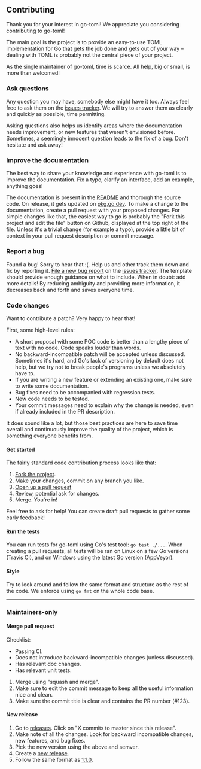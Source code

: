 ## Contributing

Thank you for your interest in go-toml! We appreciate you considering
contributing to go-toml!

The main goal is the project is to provide an easy-to-use TOML
implementation for Go that gets the job done and gets out of your way –
dealing with TOML is probably not the central piece of your project.

As the single maintainer of go-toml, time is scarce. All help, big or
small, is more than welcomed!

### Ask questions

Any question you may have, somebody else might have it too. Always feel
free to ask them on the [issues tracker][issues-tracker].  We will try to
answer them as clearly and quickly as possible, time permitting.

Asking questions also helps us identify areas where the documentation needs
improvement, or new features that weren't envisioned before. Sometimes, a
seemingly innocent question leads to the fix of a bug. Don't hesitate and
ask away!

### Improve the documentation

The best way to share your knowledge and experience with go-toml is to
improve the documentation. Fix a typo, clarify an interface, add an
example, anything goes!

The documentation is present in the [README][readme] and thorough the
source code. On release, it gets updated on [pkg.go.dev][pkg.go.dev]. To make a
change to the documentation, create a pull request with your proposed
changes. For simple changes like that, the easiest way to go is probably
the "Fork this project and edit the file" button on Github, displayed at
the top right of the file. Unless it's a trivial change (for example a
typo), provide a little bit of context in your pull request description or
commit message.

### Report a bug

Found a bug! Sorry to hear that :(. Help us and other track them down and
fix by reporting it. [File a new bug report][bug-report] on the [issues
tracker][issues-tracker]. The template should provide enough guidance on
what to include. When in doubt: add more details! By reducing ambiguity and
providing more information, it decreases back and forth and saves everyone
time.

### Code changes

Want to contribute a patch? Very happy to hear that!

First, some high-level rules:

* A short proposal with some POC code is better than a lengthy piece of
  text with no code. Code speaks louder than words.
* No backward-incompatible patch will be accepted unless discussed.
  Sometimes it's hard, and Go's lack of versioning by default does not
  help, but we try not to break people's programs unless we absolutely have
  to.
* If you are writing a new feature or extending an existing one, make sure
  to write some documentation.
* Bug fixes need to be accompanied with regression tests.
* New code needs to be tested.
* Your commit messages need to explain why the change is needed, even if
  already included in the PR description.

It does sound like a lot, but those best practices are here to save time
overall and continuously improve the quality of the project, which is
something everyone benefits from.

#### Get started

The fairly standard code contribution process looks like that:

1. [Fork the project][fork].
2. Make your changes, commit on any branch you like.
3. [Open up a pull request][pull-request]
4. Review, potential ask for changes.
5. Merge. You're in!

Feel free to ask for help! You can create draft pull requests to gather
some early feedback!

#### Run the tests

You can run tests for go-toml using Go's test tool: `go test ./...`.
When creating a pull requests, all tests will be ran on Linux on a few Go
versions (Travis CI), and on Windows using the latest Go version
(AppVeyor).

#### Style

Try to look around and follow the same format and structure as the rest of
the code. We enforce using `go fmt` on the whole code base.

---

### Maintainers-only

#### Merge pull request

Checklist:

* Passing CI.
* Does not introduce backward-incompatible changes (unless discussed).
* Has relevant doc changes.
* Has relevant unit tests.

1. Merge using "squash and merge".
2. Make sure to edit the commit message to keep all the useful information
   nice and clean.
3. Make sure the commit title is clear and contains the PR number (#123).

#### New release

1. Go to [releases][releases]. Click on "X commits to master since this
   release".
2. Make note of all the changes. Look for backward incompatible changes,
   new features, and bug fixes.
3. Pick the new version using the above and semver.
4. Create a [new release][new-release].
5. Follow the same format as [1.1.0][release-110].

[issues-tracker]: https://github.com/pelletier/go-toml/issues
[bug-report]: https://github.com/pelletier/go-toml/issues/new?template=bug_report.md
[pkg.go.dev]: https://pkg.go.dev/github.com/pelletier/go-toml
[readme]: ./README.md
[fork]: https://help.github.com/articles/fork-a-repo
[pull-request]: https://help.github.com/en/articles/creating-a-pull-request
[releases]: https://github.com/pelletier/go-toml/releases
[new-release]: https://github.com/pelletier/go-toml/releases/new
[release-110]: https://github.com/pelletier/go-toml/releases/tag/v1.1.0
